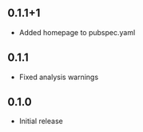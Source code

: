 ## 0.1.1+1

* Added homepage to pubspec.yaml

## 0.1.1

* Fixed analysis warnings

## 0.1.0

* Initial release
